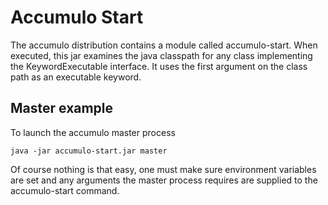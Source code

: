 # Accumulo Start

The accumulo distribution contains a module called accumulo-start. When executed, this jar
examines the java classpath for any class implementing the KeywordExecutable interface. It
uses the first argument on the class path as an executable keyword.

## Master example

To launch the accumulo master process

`java -jar accumulo-start.jar master` 

Of course nothing is that easy, one must make sure environment variables are set and any 
arguments the master process requires are supplied to the accumulo-start command.

